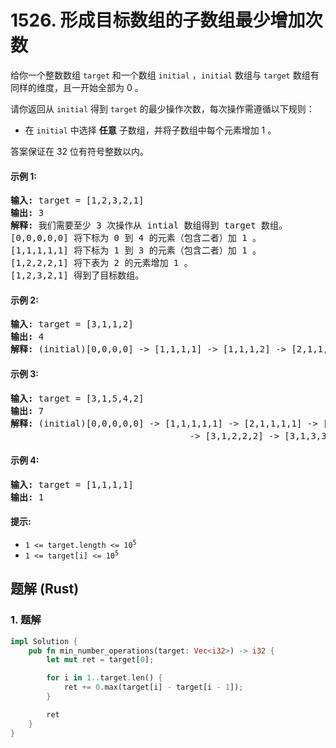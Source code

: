 # 1526. 形成目标数组的子数组最少增加次数
给你一个整数数组 `target` 和一个数组 `initial` ，`initial` 数组与 `target`  数组有同样的维度，且一开始全部为 0 。

请你返回从 `initial` 得到  `target` 的最少操作次数，每次操作需遵循以下规则：
* 在 `initial` 中选择 **任意** 子数组，并将子数组中每个元素增加 1 。

答案保证在 32 位有符号整数以内。

#### 示例 1:
<pre>
<strong>输入:</strong> target = [1,2,3,2,1]
<strong>输出:</strong> 3
<strong>解释:</strong> 我们需要至少 3 次操作从 intial 数组得到 target 数组。
[0,0,0,0,0] 将下标为 0 到 4 的元素（包含二者）加 1 。
[1,1,1,1,1] 将下标为 1 到 3 的元素（包含二者）加 1 。
[1,2,2,2,1] 将下表为 2 的元素增加 1 。
[1,2,3,2,1] 得到了目标数组。
</pre>

#### 示例 2:
<pre>
<strong>输入:</strong> target = [3,1,1,2]
<strong>输出:</strong> 4
<strong>解释:</strong> (initial)[0,0,0,0] -> [1,1,1,1] -> [1,1,1,2] -> [2,1,1,2] -> [3,1,1,2] (target) 。
</pre>

#### 示例 3:
<pre>
<strong>输入:</strong> target = [3,1,5,4,2]
<strong>输出:</strong> 7
<strong>解释:</strong> (initial)[0,0,0,0,0] -> [1,1,1,1,1] -> [2,1,1,1,1] -> [3,1,1,1,1]
                                  -> [3,1,2,2,2] -> [3,1,3,3,2] -> [3,1,4,4,2] -> [3,1,5,4,2] (target)。
</pre>

#### 示例 4:
<pre>
<strong>输入:</strong> target = [1,1,1,1]
<strong>输出:</strong> 1
</pre>

#### 提示:
* <code>1 <= target.length <= 10<sup>5</sup></code>
* <code>1 <= target[i] <= 10<sup>5</sup></code>

## 题解 (Rust)

### 1. 题解
```Rust
impl Solution {
    pub fn min_number_operations(target: Vec<i32>) -> i32 {
        let mut ret = target[0];

        for i in 1..target.len() {
            ret += 0.max(target[i] - target[i - 1]);
        }

        ret
    }
}
```
